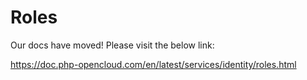 # Roles

Our docs have moved! Please visit the below link:

https://doc.php-opencloud.com/en/latest/services/identity/roles.html
